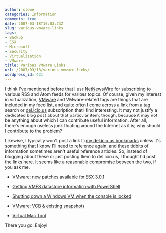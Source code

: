 ```yaml
---
author: slowe
categories: Information
comments: true
date: 2007-03-18T16:03:23Z
slug: various-vmware-links
tags:
- Backup
- ESX
- Microsoft
- Security
- Virtualization
- VMware
title: Various VMware Links
url: /2007/03/18/various-vmware-links/
wordpress_id: 431
---
```


I think I've mentioned before that I use [NetNewsWire](http://www.newsgator.com/NGOLProduct.aspx?ProdID=NetNewsWire) for subscribing to various RSS and Atom feeds for various topics. Of course, given my interest in virtualization, [VMware](http://www.vmware.com/) and VMware-related tags are things that are included in my feed list, and quite often I come across a link from a tag search or [del.icio.us](http://del.icio.us/) subscription that I find interesting. It may not justify a dedicated blog post about that particular item, though, because it may not be anything about which I can contribute useful information. After all, there's enough useless junk floating around the Internet as it is; why should I contribute to the problem?

Likewise, I typically won't post a link to [my del.icio.us bookmarks](http://del.icio.us/slowe/) unless it's something that I know I'll need to reference again, and these tidbits of information sometimes aren't useful reference articles. So, instead of blogging about these or just posting them to del.icio.us, I thought I'd post the links here. It seems like a reasonable compromise between the two, if you ask me.

* [VMware: new patches available for ESX 3.0.1](http://virtrix.blogspot.com/2007/03/vmware-new-patches-available-for-esx.html)

* [Getting VMFS datastore information with PowerShell](http://pshell.info/?p=158)

* [Shutting down a Windows VM when the console is locked](http://www.gotitsolutions.org/2007/01/23/shutting-down-a-windows-vm-when-the-console-is-locked.html)

* [VMware: VCB & existing snapshots](http://virtrix.blogspot.com/2007/03/vmware-vcb-existing-snapshots.html)

* [Virtual Mac Tool](http://www.run-virtual.com/?page_id=173)

There you go. Enjoy!
